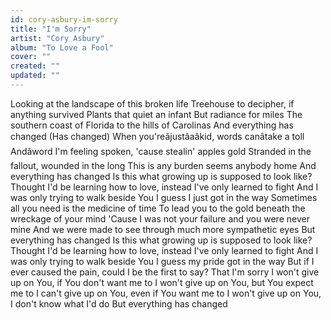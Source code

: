 ```yaml
---
id: cory-asbury-im-sorry
title: "I'm Sorry"
artist: "Cory Asbury"
album: "To Love a Fool"
cover: ""
created: ""
updated: ""
---
```


Looking at the landscape of this broken life
Treehouse to decipher, if anything survived
Plants that quiet an infant
But radiance for miles
The southern coast of Florida to the hills of Carolinas
And everything has changed (Has changed)
When you'reâjustâaâkid, words canâtake a toll
Andâword I'm feeling spoken, 'cause stealin' apples gold
Stranded in the fallout, wounded in the long
This is any burden seems anybody home
And everything has changed
Is this what growing up is supposed to look like?
Thought I'd be learning how to love, instead I've only learned to fight
And I was only trying to walk beside You
I guess I just got in the way
Sometimes all you need is the medicine of time
To lead you to the gold beneath the wreckage of your mind
'Cause I was not your failure and you were never mine
And we were made to see through much more sympathetic eyes
But everything has changed
Is this what growing up is supposed to look like?
Thought I'd be learning how to love, instead I've only learned to fight
And I was only trying to walk beside You
I guess my pride got in the way
But if I ever caused the pain, could I be the first to say?
That I'm sorry
I won't give up on You, if You don't want me to
I won't give up on You, but You expect me to
I can't give up on You, even if You want me to
I won't give up on You, I don't know what I'd do
But everything has changed
